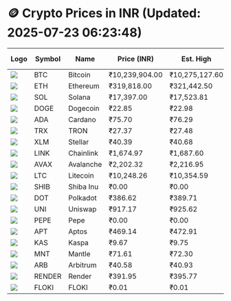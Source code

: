 # 🪙 Crypto Prices in INR (Updated: 2025-07-23 06:23:48)

| Logo | Symbol | Name       | Price (INR) | Est. High | Est. Low | Gross Profit | Fees | Net Profit | ROI % |
|------|--------|------------|-------------|-----------|----------|---------------|------|-------------|--------|
| ![](https://coin-images.coingecko.com/coins/images/1/large/bitcoin.png?1696501400) | BTC    | Bitcoin    | ₹10,239,904.00 | ₹10,275,127.60 | ₹10,204,680.40 | ₹690.34 | ₹200.00 | ₹490.34 | 0.49% |
| ![](https://coin-images.coingecko.com/coins/images/279/large/ethereum.png?1696501628) | ETH    | Ethereum   | ₹319,818.00 | ₹321,442.50 | ₹318,193.50 | ₹1,021.08 | ₹200.00 | ₹821.08 | 0.82% |
| ![](https://coin-images.coingecko.com/coins/images/4128/large/solana.png?1718769756) | SOL    | Solana     | ₹17,397.00 | ₹17,523.81 | ₹17,270.19 | ₹1,468.49 | ₹200.00 | ₹1,268.49 | 1.27% |
| ![](https://coin-images.coingecko.com/coins/images/5/large/dogecoin.png?1696501409) | DOGE   | Dogecoin   | ₹22.85 | ₹22.98 | ₹22.72 | ₹1,108.96 | ₹200.00 | ₹908.96 | 0.91% |
| ![](https://coin-images.coingecko.com/coins/images/975/large/cardano.png?1696502090) | ADA    | Cardano    | ₹75.70 | ₹76.29 | ₹75.11 | ₹1,581.76 | ₹200.00 | ₹1,381.76 | 1.38% |
| ![](https://coin-images.coingecko.com/coins/images/1094/large/tron-logo.png?1696502193) | TRX    | TRON       | ₹27.37 | ₹27.48 | ₹27.26 | ₹803.36 | ₹200.00 | ₹603.36 | 0.60% |
| ![](https://coin-images.coingecko.com/coins/images/100/large/fmpFRHHQ_400x400.jpg?1735231350) | XLM    | Stellar    | ₹40.39 | ₹40.68 | ₹40.10 | ₹1,466.48 | ₹200.00 | ₹1,266.48 | 1.27% |
| ![](https://coin-images.coingecko.com/coins/images/877/large/chainlink-new-logo.png?1696502009) | LINK   | Chainlink  | ₹1,674.97 | ₹1,687.60 | ₹1,662.34 | ₹1,519.36 | ₹200.00 | ₹1,319.36 | 1.32% |
| ![](https://coin-images.coingecko.com/coins/images/12559/large/Avalanche_Circle_RedWhite_Trans.png?1696512369) | AVAX   | Avalanche  | ₹2,202.32 | ₹2,216.95 | ₹2,187.69 | ₹1,337.85 | ₹200.00 | ₹1,137.85 | 1.14% |
| ![](https://coin-images.coingecko.com/coins/images/2/large/litecoin.png?1696501400) | LTC    | Litecoin   | ₹10,248.26 | ₹10,354.59 | ₹10,141.93 | ₹2,096.79 | ₹200.00 | ₹1,896.79 | 1.90% |
| ![](https://coin-images.coingecko.com/coins/images/11939/large/shiba.png?1696511800) | SHIB   | Shiba Inu  | ₹0.00 | ₹0.00 | ₹0.00 | ₹1,427.57 | ₹200.00 | ₹1,227.57 | 1.23% |
| ![](https://coin-images.coingecko.com/coins/images/12171/large/polkadot.png?1696512008) | DOT    | Polkadot   | ₹386.62 | ₹389.71 | ₹383.53 | ₹1,613.71 | ₹200.00 | ₹1,413.71 | 1.41% |
| ![](https://coin-images.coingecko.com/coins/images/12504/large/uniswap-logo.png?1720676669) | UNI    | Uniswap    | ₹917.17 | ₹925.62 | ₹908.72 | ₹1,859.31 | ₹200.00 | ₹1,659.31 | 1.66% |
| ![](https://coin-images.coingecko.com/coins/images/29850/large/pepe-token.jpeg?1696528776) | PEPE   | Pepe       | ₹0.00 | ₹0.00 | ₹0.00 | ₹1,266.58 | ₹200.00 | ₹1,066.58 | 1.07% |
| ![](https://coin-images.coingecko.com/coins/images/26455/large/aptos_round.png?1696525528) | APT    | Aptos      | ₹469.14 | ₹472.91 | ₹465.37 | ₹1,620.65 | ₹200.00 | ₹1,420.65 | 1.42% |
| ![](https://coin-images.coingecko.com/coins/images/25751/large/kaspa-icon-exchanges.png?1696524837) | KAS    | Kaspa      | ₹9.67 | ₹9.75 | ₹9.59 | ₹1,720.99 | ₹200.00 | ₹1,520.99 | 1.52% |
| ![](https://coin-images.coingecko.com/coins/images/30980/large/Mantle-Logo-mark.png?1739213200) | MNT    | Mantle     | ₹71.61 | ₹72.30 | ₹70.92 | ₹1,937.31 | ₹200.00 | ₹1,737.31 | 1.74% |
| ![](https://coin-images.coingecko.com/coins/images/16547/large/arb.jpg?1721358242) | ARB    | Arbitrum   | ₹40.58 | ₹40.93 | ₹40.23 | ₹1,722.45 | ₹200.00 | ₹1,522.45 | 1.52% |
| ![](https://coin-images.coingecko.com/coins/images/11636/large/rndr.png?1696511529) | RENDER | Render     | ₹391.95 | ₹395.77 | ₹388.13 | ₹1,968.67 | ₹200.00 | ₹1,768.67 | 1.77% |
| ![](https://coin-images.coingecko.com/coins/images/16746/large/PNG_image.png?1696516318) | FLOKI  | FLOKI      | ₹0.01 | ₹0.01 | ₹0.01 | ₹3,468.30 | ₹200.00 | ₹3,268.30 | 3.27% |
